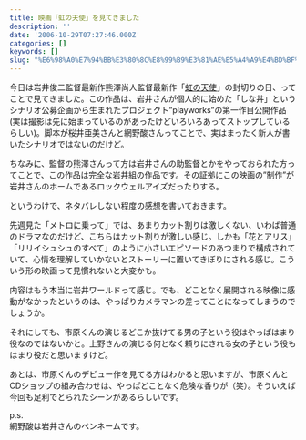 ```yaml
---
title: 映画「虹の天使」を見てきました
description: ''
date: '2006-10-29T07:27:46.000Z'
categories: []
keywords: []
slug: "%E6%98%A0%E7%94%BB%E3%80%8C%E8%99%B9%E3%81%AE%E5%A4%A9%E4%BD%BF%E3%80%8D%E3%82%92%E8%A6%8B%E3%81%A6%E3%81%8D%E3%81%BE%E3%81%97%E3%81%9F"
---
```

今日は岩井俊二監督最新作熊澤尚人監督最新作「[虹の天使](http://rainbowsong.jp/)」の封切りの日、ってことで見てきました。この作品は、岩井さんが個人的に始めた「しな丼」というシナリオ公募企画から生まれたプロジェクト”playworks”の第一作目公開作品(実は撮影は先に始まっているのがあったけどいろいろあってストップしているらしい)。脚本が桜井亜美さんと網野酸さんってことで、実はまったく新人が書いたシナリオではないのだけど。

ちなみに、監督の熊澤さんって方は岩井さんの助監督とかをやっておられた方ってことで、この作品は完全な岩井組の作品です。その証拠にこの映画の”制作”が岩井さんのホームであるロックウェルアイズだったりする。

というわけで、ネタバレしない程度の感想を書いておきます。

先週見た「メトロに乗って」では、あまりカット割りは激しくない、いわば普通のドラマなのだけど、こちらはカット割りが激しい感じ。しかも「花とアリス」「リリイシュシュのすべて」のように小さいエピソードのあつまりで構成されていて、心情を理解していかないとストーリーに置いてきぼりにされる感じ。こういう形の映画って見慣れないと大変かも。

内容はもう本当に岩井ワールドって感じ。でも、どことなく展開される映像に感動がなかったというのは、やっぱりカメラマンの差ってことになってしまうのでしょうか。

それにしても、市原くんの演じるどこか抜けてる男の子という役はやっぱはまり役なのではないかと。上野さんの演じる何となく頼りにされる女の子という役もはまり役だと思いますけど。

あとは、市原くんのデビュー作を見てる方はわかると思いますが、市原くんとCDショップの組み合わせは、やっぱどことなく危険な香りが（笑）。そういえば今回も足利でとられたシーンがあるらしいです。

p.s.  
網野酸は岩井さんのペンネームです。